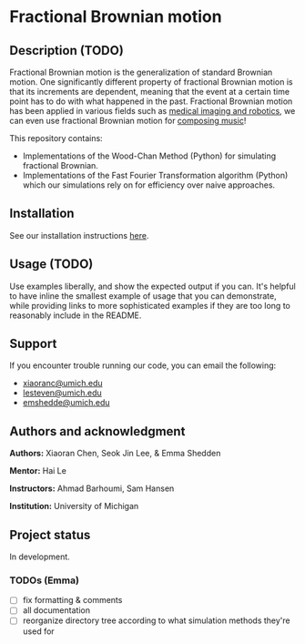 # Fractional Brownian motion

## Description (TODO)
Fractional Brownian motion is the generalization of standard Brownian motion. One significantly different property of fractional Brownian motion is that its increments are dependent, meaning that the event at a certain time point has to do with what happened in the past. Fractional Brownian motion has been applied in various fields such as [medical imaging and robotics](https://dlib.bc.edu/islandora/object/bc-ir:102098), we can even use fractional Brownian motion for [composing music](https://www.sciencedirect.com/science/article/pii/0167278989902200)!

This repository contains:
- Implementations of the Wood-Chan Method (Python) for simulating fractional Brownian.
- Implementations of the Fast Fourier Transformation algorithm (Python) which our simulations rely on for efficiency over naive approaches.

## Installation
See our installation instructions [here](https://gitlab.eecs.umich.edu/logm/wn23/fractional-brownian-motion/standard-brownian-motion#installation).

## Usage (TODO)
Use examples liberally, and show the expected output if you can. It's helpful to have inline the smallest example of usage that you can demonstrate, while providing links to more sophisticated examples if they are too long to reasonably include in the README.

## Support
If you encounter trouble running our code, you can email the following:
- xiaoranc@umich.edu
- lesteven@umich.edu
- emshedde@umich.edu 

## Authors and acknowledgment
__Authors:__ Xiaoran Chen, Seok Jin Lee, & Emma Shedden

__Mentor:__ Hai Le

__Instructors:__ Ahmad Barhoumi, Sam Hansen

__Institution:__ University of Michigan

## Project status
In development.

### TODOs (Emma)
- [ ] fix formatting & comments
- [ ] all documentation
- [ ] reorganize directory tree according to what simulation methods they're used for
